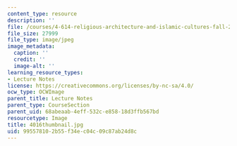 ```yaml
---
content_type: resource
description: ''
file: /courses/4-614-religious-architecture-and-islamic-cultures-fall-2002/995578102b55f34ec04c09c87ab24d8c_4016thumbnail.jpg
file_size: 27999
file_type: image/jpeg
image_metadata:
  caption: ''
  credit: ''
  image-alt: ''
learning_resource_types:
- Lecture Notes
license: https://creativecommons.org/licenses/by-nc-sa/4.0/
ocw_type: OCWImage
parent_title: Lecture Notes
parent_type: CourseSection
parent_uid: 68abeaab-4eff-532c-e858-18d3ffb567bd
resourcetype: Image
title: 4016thumbnail.jpg
uid: 99557810-2b55-f34e-c04c-09c87ab24d8c
---
```

